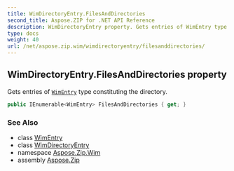 ```yaml
---
title: WimDirectoryEntry.FilesAndDirectories
second_title: Aspose.ZIP for .NET API Reference
description: WimDirectoryEntry property. Gets entries of WimEntry type constituting the directory
type: docs
weight: 40
url: /net/aspose.zip.wim/wimdirectoryentry/filesanddirectories/
---
```

## WimDirectoryEntry.FilesAndDirectories property

Gets entries of [`WimEntry`](../../wimentry/) type constituting the directory.

```csharp
public IEnumerable<WimEntry> FilesAndDirectories { get; }
```

### See Also

* class [WimEntry](../../wimentry/)
* class [WimDirectoryEntry](../)
* namespace [Aspose.Zip.Wim](../../wimdirectoryentry/)
* assembly [Aspose.Zip](../../../)


